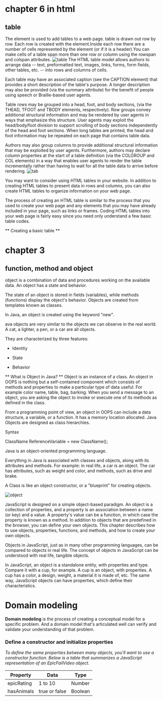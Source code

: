 # chapter 6 in html
##  table 

The element is used to add tables to a web page. table is drawn out row by row. Each row is created with the  element.Inside each row there are a number of cells represented by the  element (or if it is a header).You can make cells of a table span more than one row or column using the rowspan and colspan attributes.
![table](https://vertex-academy.com/tutorials/wp-content/uploads/2016/08/table.png)
The HTML table model allows authors to arrange data -- text, preformatted text, images, links, forms, form fields, other tables, etc. -- into rows and columns of cells.

Each table may have an associated caption (see the CAPTION element) that provides a short description of the table's purpose. A longer description may also be provided (via the summary attribute) for the benefit of people using speech or Braille-based user agents.

Table rows may be grouped into a head, foot, and body sections, (via the THEAD, TFOOT and TBODY elements, respectively). Row groups convey additional structural information and may be rendered by user agents in ways that emphasize this structure. User agents may exploit the head/body/foot division to support scrolling of body sections independently of the head and foot sections. When long tables are printed, the head and foot information may be repeated on each page that contains table data.

Authors may also group columns to provide additional structural information that may be exploited by user agents. Furthermore, authors may declare column properties at the start of a table definition (via the COLGROUP and COL elements) in a way that enables user agents to render the table incrementally rather than having to wait for all the table data to arrive before rendering.
![tab](https://flaviocopes.com/html-tables/no-styling.png)

You may want to consider using HTML tables in your website. In addition to creating HTML tables to present data in rows and columns, you can also create HTML tables to organize information on your web page.

The process of creating an HTML table is similar to the process that you used to create your web page and any elements that you may have already included in your page, such as links or frames. Coding HTML tables into your web page is fairly easy since you need only understand a few basic table codes.

** Creating a basic table **



# chapter 3
## function, method  and object

object is a combination of data and procedures working on the available data. An object has a state and behavior.

The state of an object is stored in fields (variables), while methods (functions) display the object's behavior. Objects are created from templates known as classes.

In Java, an object is created using the keyword "new".

ava objects are very similar to the objects we can observe in the real world. A cat, a lighter, a pen, or a car are all objects.

They are characterized by three features:

- Identity

- State

- Behavior

** What is Object in Java? **
Object is an instance of a class. An object in OOPS is nothing but a self-contained component which consists of methods and properties to make a particular type of data useful. For example color name, table, bag, barking. When you send a message to an object, you are asking the object to invoke or execute one of its methods as defined in the class.

From a programming point of view, an object in OOPS can include a data structure, a variable, or a function. It has a memory location allocated. Java Objects are designed as class hierarchies.

Syntax

ClassName ReferenceVariable = new ClassName();

Java is an object-oriented programming language.

Everything in Java is associated with classes and objects, along with its attributes and methods. For example: in real life, a car is an object. The car has attributes, such as weight and color, and methods, such as drive and brake.

A Class is like an object constructor, or a "blueprint" for creating objects.

![object](https://encrypted-tbn0.gstatic.com/images?q=tbn:ANd9GcQshAYTTJXZJAkT8QGgGelzOpGjTx4v490Vlg&usqp=CAU)

JavaScript is designed on a simple object-based paradigm. An object is a collection of properties, and a property is an association between a name (or key) and a value. A property's value can be a function, in which case the property is known as a method. In addition to objects that are predefined in the browser, you can define your own objects. This chapter describes how to use objects, properties, functions, and methods, and how to create your own objects.

Objects in JavaScript, just as in many other programming languages, can be compared to objects in real life. The concept of objects in JavaScript can be understood with real life, tangible objects.

In JavaScript, an object is a standalone entity, with properties and type. Compare it with a cup, for example. A cup is an object, with properties. A cup has a color, a design, weight, a material it is made of, etc. The same way, JavaScript objects can have properties, which define their characteristics.

# Domain modeling 

**Domain modeling** is the process of creating a conceptual model for a specific problem. And a domain model that's articulated well can verify and validate your understanding of that problem.

### Define a constructor and initialize properties

*To define the same properties between many objects, you'll want to use a constructor function. Below is a table that summarizes a JavaScript representation of an EpicFailVideo object.*

|Property   | Data         | Type   |
|-----------|--------------|--------|
| epicRating|1 to 10       | Number |
| hasAnimals| true or false| Boolean|
